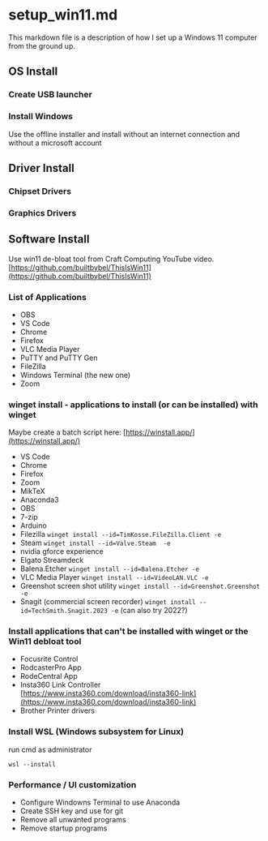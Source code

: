 # setup_win11.md

This markdown file is a description of how I set up a Windows 11 computer from the ground up.

## OS Install

### Create USB launcher

### Install Windows

Use the offline installer and install without an internet connection and without a microsoft account

## Driver Install

### Chipset Drivers

### Graphics Drivers

## Software Install

Use win11 de-bloat tool from Craft Computing YouTube video. [https://github.com/builtbybel/ThisIsWin11](https://github.com/builtbybel/ThisIsWin11)

### List of Applications

 * OBS
 * VS Code
 * Chrome
 * Firefox
 * VLC Media Player
 * PuTTY and PuTTY Gen
 * FileZilla
 * Windows Terminal (the new one)
 * Zoom

### winget install - applications to install (or can be installed) with winget

Maybe create a batch script here: [https://winstall.app/](https://winstall.app/)

 * VS Code
 * Chrome
 * Firefox
 * Zoom
 * MikTeX
 * Anaconda3
 * OBS
 * 7-zip
 * Arduino
 * Filezilla ```winget install --id=TimKosse.FileZilla.Client -e```
 * Steam ```winget install --id=Valve.Steam  -e```
 * nvidia gforce experience
 * Elgato Streamdeck
 * Balena.Etcher ```winget install --id=Balena.Etcher -e```
 * VLC Media Player ```winget install --id=VideoLAN.VLC -e```
 * Greenshot screen shot utility ```winget install --id=Greenshot.Greenshot -e```
 * Snagit (commercial screen recorder) ```winget install --id=TechSmith.Snagit.2023 -e``` (can also try 2022?)

### Install applications that can't be installed with winget or the Win11 debloat tool

 * Focusrite Control
 * RodcasterPro App
 * RodeCentral App
 * Insta360 Link Controller [https://www.insta360.com/download/insta360-link](https://www.insta360.com/download/insta360-link)
 * Brother Printer drivers

### Install WSL (Windows subsystem for Linux)

run cmd as administrator

```wsl --install```

### Performance / UI customization

 * Configure Windowns Terminal to use Anaconda
 * Create SSH key and use for git
 * Remove all unwanted programs
 * Remove startup programs 
